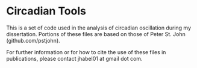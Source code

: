 Circadian Tools
===========

This is a set of code used in the analysis of circadian oscillation during my dissertation.
Portions of these files are based on those of Peter St. John (github.com/pstjohn).

For further information or for how to cite the use of these files in publications, please contact jhabel01 at gmail dot com.
